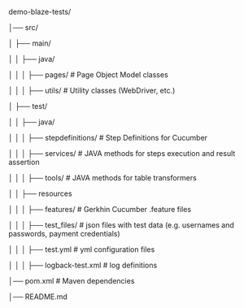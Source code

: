 demo-blaze-tests/

│── src/

│   ├── main/

│   │   ├── java/

│   │   │   ├── pages/          # Page Object Model classes

│   │   │   ├── utils/          # Utility classes (WebDriver, etc.)

│   ├── test/

│   │   ├── java/

│   │   │   ├── stepdefinitions/ # Step Definitions for Cucumber

│   │   │   ├── services/        # JAVA methods for steps execution and result assertion

│   │   │   ├── tools/          # JAVA methods for table transformers

│   │   ├── resources 

│   │   │   ├── features/        # Gerkhin Cucumber .feature files

│   │   │   ├── test_files/      # json files with test data (e.g. usernames and passwords, payment credentials)

│   │   │   ├── test.yml         # yml configuration files

│   │   │   ├── logback-test.xml # log definitions

│── pom.xml                      # Maven dependencies

│── README.md
